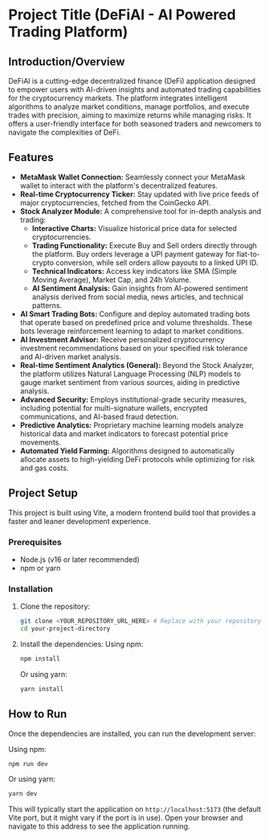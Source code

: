 # Project Title (DeFiAI - AI Powered Trading Platform)

## Introduction/Overview

DeFiAI is a cutting-edge decentralized finance (DeFi) application designed to empower users with AI-driven insights and automated trading capabilities for the cryptocurrency markets. The platform integrates intelligent algorithms to analyze market conditions, manage portfolios, and execute trades with precision, aiming to maximize returns while managing risks. It offers a user-friendly interface for both seasoned traders and newcomers to navigate the complexities of DeFi.


## Features

*   **MetaMask Wallet Connection:** Seamlessly connect your MetaMask wallet to interact with the platform's decentralized features.
*   **Real-time Cryptocurrency Ticker:** Stay updated with live price feeds of major cryptocurrencies, fetched from the CoinGecko API.
*   **Stock Analyzer Module:** A comprehensive tool for in-depth analysis and trading:
    *   **Interactive Charts:** Visualize historical price data for selected cryptocurrencies.
    *   **Trading Functionality:** Execute Buy and Sell orders directly through the platform. Buy orders leverage a UPI payment gateway for fiat-to-crypto conversion, while sell orders allow payouts to a linked UPI ID.
    *   **Technical Indicators:** Access key indicators like SMA (Simple Moving Average), Market Cap, and 24h Volume.
    *   **AI Sentiment Analysis:** Gain insights from AI-powered sentiment analysis derived from social media, news articles, and technical patterns.
*   **AI Smart Trading Bots:** Configure and deploy automated trading bots that operate based on predefined price and volume thresholds. These bots leverage reinforcement learning to adapt to market conditions.
*   **AI Investment Advisor:** Receive personalized cryptocurrency investment recommendations based on your specified risk tolerance and AI-driven market analysis.
*   **Real-time Sentiment Analytics (General):** Beyond the Stock Analyzer, the platform utilizes Natural Language Processing (NLP) models to gauge market sentiment from various sources, aiding in predictive analysis.
*   **Advanced Security:** Employs institutional-grade security measures, including potential for multi-signature wallets, encrypted communications, and AI-based fraud detection.
*   **Predictive Analytics:** Proprietary machine learning models analyze historical data and market indicators to forecast potential price movements.
*   **Automated Yield Farming:** Algorithms designed to automatically allocate assets to high-yielding DeFi protocols while optimizing for risk and gas costs.


## Project Setup

This project is built using Vite, a modern frontend build tool that provides a faster and leaner development experience.

### Prerequisites

*   Node.js (v16 or later recommended)
*   npm or yarn

### Installation

1.  Clone the repository:
    ```bash
    git clone <YOUR_REPOSITORY_URL_HERE> # Replace with your repository's clone URL
    cd your-project-directory
    ```
2.  Install the dependencies:
    Using npm:
    ```bash
    npm install
    ```
    Or using yarn:
    ```bash
    yarn install
    ```


## How to Run

Once the dependencies are installed, you can run the development server:

Using npm:
```bash
npm run dev
```

Or using yarn:
```bash
yarn dev
```

This will typically start the application on `http://localhost:5173` (the default Vite port, but it might vary if the port is in use). Open your browser and navigate to this address to see the application running.

